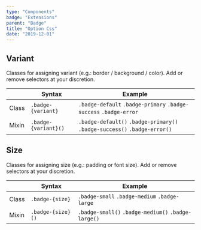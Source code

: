 ```yaml
---
type: "Components"
badge: "Extensions"
parent: "Badge"
title: "Option Css"
date: "2019-12-01"
---
```


## Variant

Classes for assigning variant (e.g.: border / background / color). Add or remove selectors at your discretion.

<div class="table-scroll">

|                         | Syntax                                    | Example                       |
| ----------------------- | ----------------------------------------- | ----------------------------- |
| Class                   | `.badge-{variant}`                        | `.badge-default` `.badge-primary` `.badge-success` `.badge-error` |
| Mixin                   | `.badge-{variant}()`                      | `.badge-default()` `.badge-primary()`  `.badge-success()` `.badge-error()`   |

</div>

<demo>
  <demovanilla src="vanilla/components/badge/variant">
  </demovanilla>
</demo>

## Size

Classes for assigning size (e.g.: padding or font size). Add or remove selectors at your discretion.

<div class="table-scroll">

|                         | Syntax                                    | Example                       |
| ----------------------- | ----------------------------------------- | ----------------------------- |
| Class                   | `.badge-{size}`                           | `.badge-small` `.badge-medium` `.badge-large`|
| Mixin                   | `.badge-{size}()`                         | `.badge-small()` `.badge-medium()`  `.badge-large()`   |

</div>

<demo>
  <demovanilla src="vanilla/components/badge/size">
  </demovanilla>
</demo>
